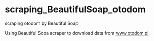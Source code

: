 # scraping_BeautifulSoap_otodom
scraping otodom by Beautiful Soap

Using Beautiful Sopa acraper to download data from www.otodom.pl
